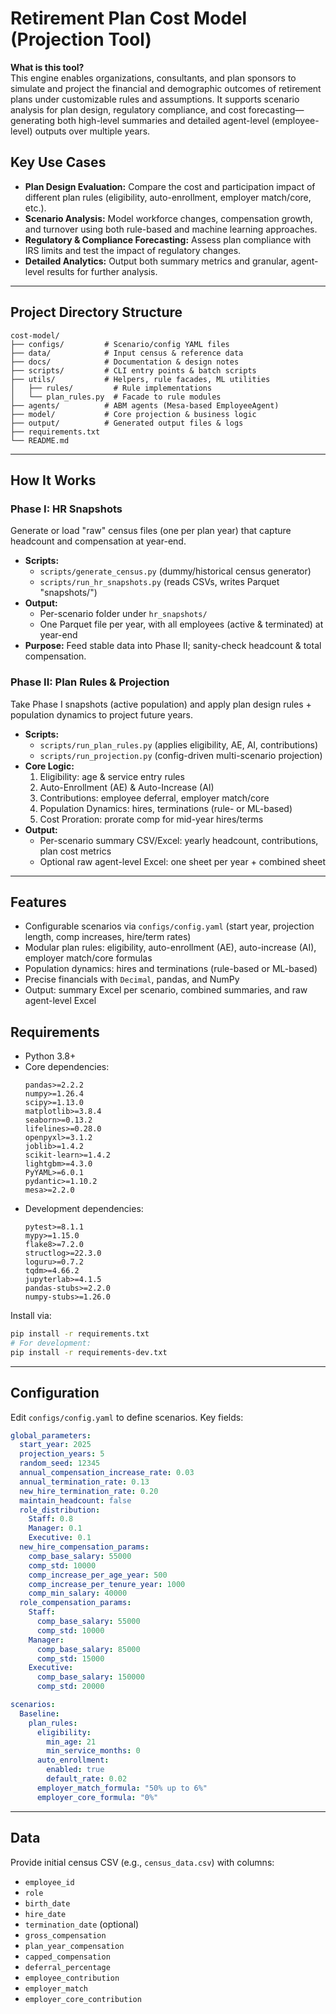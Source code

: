 # Retirement Plan Cost Model (Projection Tool)

**What is this tool?**  
This engine enables organizations, consultants, and plan sponsors to simulate and project the financial and demographic outcomes of retirement plans under customizable rules and assumptions. It supports scenario analysis for plan design, regulatory compliance, and cost forecasting—generating both high-level summaries and detailed agent-level (employee-level) outputs over multiple years.

## Key Use Cases

- **Plan Design Evaluation:** Compare the cost and participation impact of different plan rules (eligibility, auto-enrollment, employer match/core, etc.).
- **Scenario Analysis:** Model workforce changes, compensation growth, and turnover using both rule-based and machine learning approaches.
- **Regulatory & Compliance Forecasting:** Assess plan compliance with IRS limits and test the impact of regulatory changes.
- **Detailed Analytics:** Output both summary metrics and granular, agent-level results for further analysis.

---

## Project Directory Structure

```
cost-model/
├── configs/         # Scenario/config YAML files
├── data/            # Input census & reference data
├── docs/            # Documentation & design notes
├── scripts/         # CLI entry points & batch scripts
├── utils/           # Helpers, rule facades, ML utilities
│   ├── rules/         # Rule implementations
│   └── plan_rules.py  # Facade to rule modules
├── agents/          # ABM agents (Mesa-based EmployeeAgent)
├── model/           # Core projection & business logic
├── output/          # Generated output files & logs
├── requirements.txt
└── README.md
```

---

## How It Works

### Phase I: HR Snapshots  
Generate or load "raw" census files (one per plan year) that capture headcount and compensation at year-end.
- **Scripts:**  
  - `scripts/generate_census.py` (dummy/historical census generator)  
  - `scripts/run_hr_snapshots.py` (reads CSVs, writes Parquet "snapshots/")  
- **Output:**  
  - Per-scenario folder under `hr_snapshots/`  
  - One Parquet file per year, with all employees (active & terminated) at year-end  
- **Purpose:** Feed stable data into Phase II; sanity-check headcount & total compensation.

### Phase II: Plan Rules & Projection  
Take Phase I snapshots (active population) and apply plan design rules + population dynamics to project future years.
- **Scripts:**  
  - `scripts/run_plan_rules.py` (applies eligibility, AE, AI, contributions)  
  - `scripts/run_projection.py` (config-driven multi-scenario projection)  
- **Core Logic:**  
  1. Eligibility: age & service entry rules  
  2. Auto-Enrollment (AE) & Auto-Increase (AI)  
  3. Contributions: employee deferral, employer match/core  
  4. Population Dynamics: hires, terminations (rule- or ML-based)  
  5. Cost Proration: prorate comp for mid-year hires/terms  
- **Output:**  
  - Per-scenario summary CSV/Excel: yearly headcount, contributions, plan cost metrics  
  - Optional raw agent-level Excel: one sheet per year + combined sheet  

---

## Features

- Configurable scenarios via `configs/config.yaml` (start year, projection length, comp increases, hire/term rates)
- Modular plan rules: eligibility, auto-enrollment (AE), auto-increase (AI), employer match/core formulas
- Population dynamics: hires and terminations (rule-based or ML-based)
- Precise financials with `Decimal`, pandas, and NumPy
- Output: summary Excel per scenario, combined summaries, and raw agent-level Excel

## Requirements

- Python 3.8+
- Core dependencies:
  ```
  pandas>=2.2.2
  numpy>=1.26.4
  scipy>=1.13.0
  matplotlib>=3.8.4
  seaborn>=0.13.2
  lifelines>=0.28.0
  openpyxl>=3.1.2
  joblib>=1.4.2
  scikit-learn>=1.4.2
  lightgbm>=4.3.0
  PyYAML>=6.0.1
  pydantic>=1.10.2
  mesa>=2.2.0
  ```
- Development dependencies:
  ```
  pytest>=8.1.1
  mypy>=1.15.0
  flake8>=7.2.0
  structlog>=22.3.0
  loguru>=0.7.2
  tqdm>=4.66.2
  jupyterlab>=4.1.5
  pandas-stubs>=2.2.0
  numpy-stubs>=1.26.0
  ```
Install via:
```bash
pip install -r requirements.txt
# For development:
pip install -r requirements-dev.txt
```

---

## Configuration

Edit `configs/config.yaml` to define scenarios. Key fields:
```yaml
global_parameters:
  start_year: 2025
  projection_years: 5
  random_seed: 12345
  annual_compensation_increase_rate: 0.03
  annual_termination_rate: 0.13
  new_hire_termination_rate: 0.20
  maintain_headcount: false
  role_distribution:
    Staff: 0.8
    Manager: 0.1
    Executive: 0.1
  new_hire_compensation_params:
    comp_base_salary: 55000
    comp_std: 10000
    comp_increase_per_age_year: 500
    comp_increase_per_tenure_year: 1000
    comp_min_salary: 40000
  role_compensation_params:
    Staff:
      comp_base_salary: 55000
      comp_std: 10000
    Manager:
      comp_base_salary: 85000
      comp_std: 15000
    Executive:
      comp_base_salary: 150000
      comp_std: 20000

scenarios:
  Baseline:
    plan_rules:
      eligibility:
        min_age: 21
        min_service_months: 0
      auto_enrollment:
        enabled: true
        default_rate: 0.02
      employer_match_formula: "50% up to 6%"
      employer_core_formula: "0%"
```

---

## Data

Provide initial census CSV (e.g., `census_data.csv`) with columns:
- `employee_id`
- `role`
- `birth_date`
- `hire_date`
- `termination_date` (optional)
- `gross_compensation`
- `plan_year_compensation`
- `capped_compensation`
- `deferral_percentage`
- `employee_contribution`
- `employer_match`
- `employer_core_contribution`
